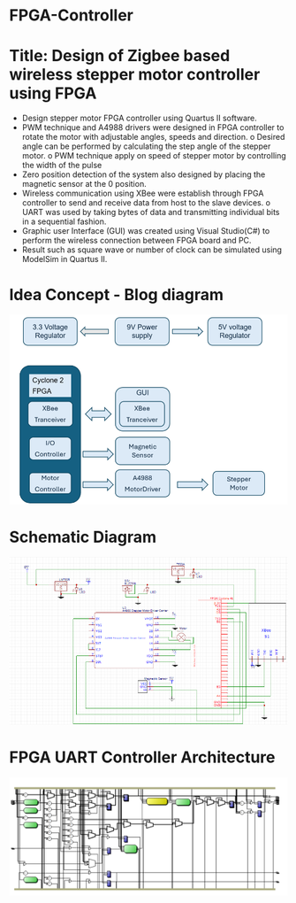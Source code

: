 # FPGA-Controller

# Title: Design of Zigbee based wireless stepper motor controller using FPGA
- Design stepper motor FPGA controller using Quartus II software.
- PWM technique and A4988 drivers were designed in FPGA controller to rotate the
motor with adjustable angles, speeds and direction.
o Desired angle can be performed by calculating the step angle of the stepper motor.
o PWM technique apply on speed of stepper motor by controlling the width of the
pulse
- Zero position detection of the system also designed by placing the magnetic sensor
at the 0 position.
- Wireless communication using XBee were establish through FPGA controller to send
and receive data from host to the slave devices.
o UART was used by taking bytes of data and transmitting individual bits in a sequential
fashion.
- Graphic user Interface (GUI) was created using Visual Studio(C#) to perform the
wireless connection between FPGA board and PC.
- Result such as square wave or number of clock can be simulated using ModelSim in
Quartus II.

# Idea Concept - Blog diagram
<img src="https://github.com/Roey0204/FPGA-Controller/blob/main/img/Block%20diagram.png" alt="Image1">

# Schematic Diagram
<img src="https://github.com/Roey0204/FPGA-Controller/blob/main/img/Schematic.PNG" alt="Image1">

# FPGA UART Controller Architecture
<img src="https://github.com/Roey0204/FPGA-Controller/blob/main/img/Architecture.png" alt="Image1">
